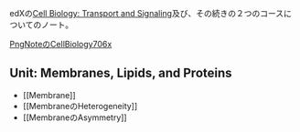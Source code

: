 edXの[Cell Biology: Transport and Signaling](https://www.edx.org/course/cell-biology-transport)及び、その続きの２つのコースについてのノート。

[PngNoteのCellBiology706x](https://karino2.github.io/ImageGallery/CellBiology706x.html#lg=1&slide=0)

## Unit: Membranes, Lipids, and Proteins

- [[Membrane]]
- [[MembraneのHeterogeneity]]
- [[MembraneのAsymmetry]]